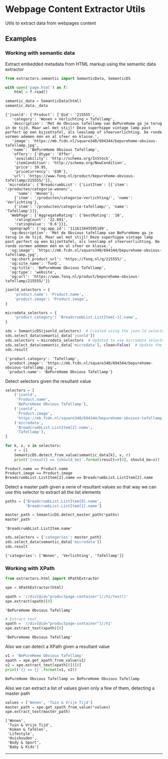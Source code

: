 
# Webpage Content Extractor Utils

Utils to extract data from webpages content

## Examples

### Working with semantic data

Extract embedded metadata from HTML markup using the semantic data extractor




```python
from extractors.semantic import SemanticData, SemanticDS

with open('page.html') as f:
    html = f.read()

semantic_data = SemanticData(html)
semantic_data._data
```




    {'jsonld': {'Product': {'@id': '215555',
       'category': 'Wonen > Verlichting > Tafellamp',
       'description': 'Met de Obvious tafellamp van BePureHome ga je terug in de tijd. Maar wel met stijl! Deze superhippe vintage lamp past perfect op een bijzettafel, als leeslamp of sfeerverlichting. De ronde vormen ademen één en al sfeer en klasse.',
       'image': 'https://mb.fcdn.nl/square340/694344/bepurehome-obvious-tafellamp.jpg',
       'name': 'BePureHome Obvious Tafellamp',
       'offers': {'@type': 'Offer',
        'availability': 'http://schema.org/InStock',
        'itemCondition': 'http://schema.org/NewCondition',
        'price': 39.95,
        'priceCurrency': 'EUR'},
       'url': 'https://www.fonq.nl/product/bepurehome-obvious-tafellamp/215555/'}},
     'microdata': {'BreadcrumbList': {'ListItem': [{'item': '/producten/categorie-wonen/',
         'name': 'Wonen'},
        {'item': '/producten/categorie-verlichting/', 'name': 'Verlichting'},
        {'item': '/producten/categorie-tafellamp/', 'name': 'Tafellamp'}]},
      'WebPage': {'AggregateRating': {'bestRating': '10',
        'ratingCount': '22.691',
        'ratingValue': '9.6'}}},
     'opengraph': {'og:app_id': '111613445595189',
      'og:description': 'Met de Obvious tafellamp van BePureHome ga je terug in de tijd. Maar wel met stijl! Deze superhippe vintage lamp past perfect op een bijzettafel, als leeslamp of sfeerverlichting. De ronde vormen ademen één en al sfeer en klasse.',
      'og:image': 'https://mb.fcdn.nl/square340/694344/bepurehome-obvious-tafellamp.jpg',
      'og:short_product_url': 'https://fonq.nl/q/215555/',
      'og:site_name': 'fonQ',
      'og:title': 'BePureHome Obvious Tafellamp',
      'og:type': 'website',
      'og:url': 'https://www.fonq.nl/product/bepurehome-obvious-tafellamp/215555/'}}




```python
jsonld_selectors = {
    'product.name': 'Product.name',
    'product.image': 'Product.image',
}

microdata_selectors = {
    'product.category': 'BreadcrumbList.ListItem[-1].name',
}

sds = SemanticDS(jsonld_selectors)  # Created using the json-ld selectors
sds.select_data(semantic_data['jsonld'])
sds.selectors = microdata_selectors  # Updated to use microdata selectors
sds.select_data(semantic_data['microdata'], clean=False)  # Update the results object without removing the old data
sds.result
```




    {'product.category': 'Tafellamp',
     'product.image': 'https://mb.fcdn.nl/square340/694344/bepurehome-obvious-tafellamp.jpg',
     'product.name': 'BePureHome Obvious Tafellamp'}



Detect selectors given the resultant value


```python
selectors = [
    ('jsonld',
     'Product.name',
     'BePureHome Obvious Tafellamp'),
    ('jsonld',
     'Product.image',
     'https://mb.fcdn.nl/square340/694344/bepurehome-obvious-tafellamp.jpg'),
    ('microdata',
     'BreadcrumbList.ListItem[2].name',
     'Tafellamp'),
]

for k, s, v in selectors:
    r = []
    SemanticDS.detect_from_value(semantic_data[k], v, r)
    print('{result} == {should_be}'.format(result=r[0], should_be=s))

```

    Product.name == Product.name
    Product.image == Product.image
    BreadcrumbList.ListItem[2].name == BreadcrumbList.ListItem[2].name


Detect a master path given a serie of resultant values so that way we can use this selector to extract all the list elements


```python
paths = ['BreadcrumbList.ListItem[0].name',
         'BreadcrumbList.ListItem[1].name']

master_path = SemanticDS.detect_master_path(*paths)
master_path
```




    'BreadcrumbList.ListItem.name'




```python
sds.selectors = {'categories': master_path}
sds.select_data(semantic_data['microdata'])
sds.result
```




    {'categories': ['Wonen', 'Verlichting', 'Tafellamp']}



### Working with XPath


```python
from extractors.html import XPathExtractor

xpe = XPathExtractor(html)

xpath = '//div[@id="productpage-container"]//h1/text()'
xpe.extract(xpath)[0]
```




    'BePureHome Obvious Tafellamp'




```python
# Extract text
xpath = '//div[@id="productpage-container"]//h1'
xpe.extract_text(xpath)[0]
```




    'BePureHome Obvious Tafellamp'



Also we can detect a XPath given a resultant value


```python
v1 = 'BePureHome Obvious Tafellamp'
xpath = xpe.get_xpath_from_value(v1)
v2 = xpe.extract_text(xpath[0])[0]
print('{} == {}'.format(v1, v2))
```

    BePureHome Obvious Tafellamp == BePureHome Obvious Tafellamp


Also we can extract a list of values given only a few of them, detecting a master path


```python
values = ['Wonen', 'Tuin & Vrije Tijd']
master_path = xpe.get_xpath_from_value(*values)
xpe.extract_text(master_path)
```




    ['Wonen',
     'Tuin & Vrije Tijd',
     'Koken & Tafelen',
     'Lifestyle',
     'Huishouden',
     'Body & Sport',
     'Baby & Kids']



-------------------------
